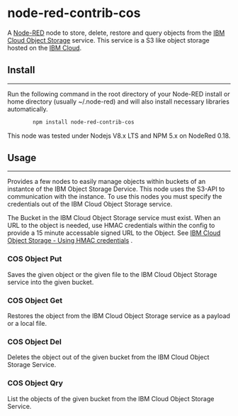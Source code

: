 # node-red-contrib-cos

A <a href="http://nodered.org" target="_new">Node-RED</a> node to store, delete, restore and query objects from the
<a href="https://console.bluemix.net/docs/services/cloud-object-storage/about-cos.html#about-ibm-cloud-object-storage" target="_new">IBM Cloud Object Storage</a> service. This service is a S3 like object storage hosted on the <a href="https://console.bluemix.net" target="_new">IBM Cloud</a>. 

## Install
-----

Run the following command in the root directory of your Node-RED install or home directory (usually ~/.node-red) and will also install necessary libraries automatically.
```sh
        npm install node-red-contrib-cos
```
This node was tested under Nodejs V8.x LTS and NPM 5.x on NodeRed 0.18.

## Usage
-----

Provides a few nodes to easily manage objects within buckets of an instantce of the IBM Object Storage Dervice. This node uses the S3-API to communication with the instance. To use this nodes you must specify the credentials out of the IBM Cloud Object Storage service. 

The Bucket in the IBM Cloud Object Storage service must exist. When an URL to the object is needed, use HMAC credentials within the config to provide a 15 minute accessable signed URL to the Object. See <a href="https://console.bluemix.net/docs/services/cloud-object-storage/hmac/credentials.html#using-hmac-credentials" target="_new">IBM Cloud Object Storage - Using HMAC credentials</a> .

### COS Object Put

Saves the given object or the given file to the IBM Cloud Object Storage service into the given bucket.

### COS Object Get

Restores the object from the IBM Cloud Object Storage service as a payload or a local file.

### COS Object Del

Deletes the object out of the given bucket from the IBM Cloud Object Storage Service.

### COS Object Qry

List the objects of the given bucket from the IBM Cloud Object Storage Service.
